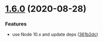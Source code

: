 # [1.6.0](https://github.com/uglow/cz-customizable-ghooks/compare/v1.5.0...v1.6.0) (2020-08-28)


### Features

* use Node 10.x and update deps ([361b2dc](https://github.com/uglow/cz-customizable-ghooks/commit/361b2dc7468f291890a3dfc3a5f918462fce680d))
